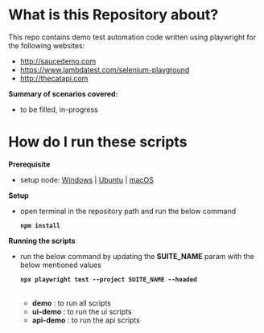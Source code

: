 # What is this Repository about?
This repo contains demo test automation code written using playwright for the following websites:
  - http://saucedemo.com
  - https://www.lambdatest.com/selenium-playground
  - http://thecatapi.com

**Summary of scenarios covered:**
- to be filled, in-progress

# How do I run these scripts
**Prerequisite**
- setup node: [Windows][1] | [Ubuntu][2] | [macOS][3]

**Setup**
- open terminal in the repository path and run the below command  

  **```npm install```**

**Running the scripts**
- run the below command by updating the **SUITE_NAME** param with the below mentioned values  

  **```npx playwright test --project SUITE_NAME --headed```**  
  <br>
  - **demo** : to run all scripts
  - **ui-demo** : to run the ui scripts
  - **api-demo** : to run the api scripts  




[1]:https://www.geeksforgeeks.org/install-node-js-on-windows/
[2]:https://www.geeksforgeeks.org/installation-of-node-js-on-linux/
[3]:https://www.geeksforgeeks.org/how-to-install-nodejs-on-macos/
